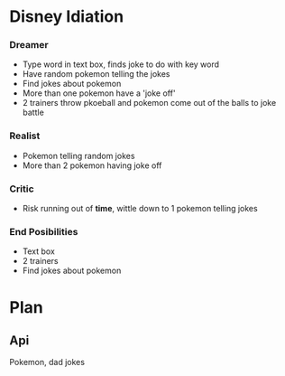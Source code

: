 # Disney Idiation

### Dreamer

- Type word in text box, finds joke to do with key word
- Have random pokemon telling the jokes
- Find jokes about pokemon
- More than one pokemon have a 'joke off'
- 2 trainers throw pkoeball and pokemon come out of the balls to joke battle

### Realist

- Pokemon telling random jokes
- More than 2 pokemon having joke off

### Critic

- Risk running out of ****time****, wittle down to 1 pokemon telling jokes

### End Posibilities

- Text box
- 2 trainers
- Find jokes about pokemon

# Plan

## Api

Pokemon, dad jokes
